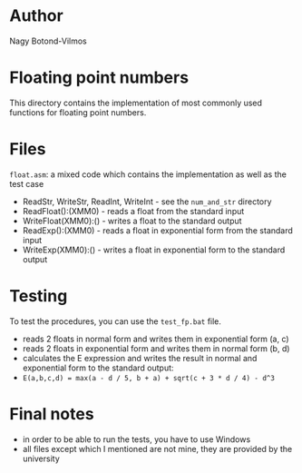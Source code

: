 # Author
Nagy Botond-Vilmos

# Floating point numbers
This directory contains the implementation of most commonly used functions for floating point numbers.

# Files
`float.asm`: a mixed code which contains the implementation as well as the test case
- ReadStr, WriteStr, ReadInt, WriteInt    - see the `num_and_str` directory
- ReadFloat():(XMM0)                      - reads a float from the standard input
- WriteFloat(XMM0):()                     - writes a float to the standard output
- ReadExp():(XMM0)                        - reads a float in exponential form from the standard input
- WriteExp(XMM0):()                       - writes a float in exponential form to the standard output

# Testing
To test the procedures, you can use the `test_fp.bat` file.
- reads 2 floats in normal form and writes them in exponential form (a, c)
- reads 2 floats in exponential form and writes them in normal form (b, d)
- calculates the E expression and writes the result in normal and exponential form to the standard output:
- `E(a,b,c,d) = max(a - d / 5, b + a) + sqrt(c + 3 * d / 4) - d^3`

# Final notes
- in order to be able to run the tests, you have to use Windows
- all files except which I mentioned are not mine, they are provided by the university